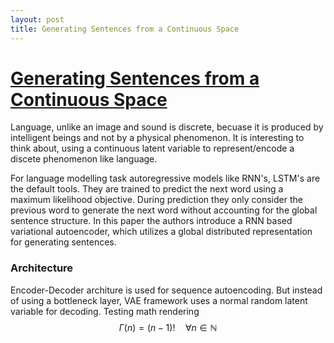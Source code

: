 ```yaml
---
layout: post
title: Generating Sentences from a Continuous Space
---
```

# [Generating Sentences from a Continuous Space](https://arxiv.org/abs/1511.06349)

Language, unlike an image and sound is discrete, becuase it is produced by intelligent beings and not by a physical phenomenon. It is interesting to think about, using a continuous latent variable to represent/encode a discete phenomenon like language.

For language modelling task autoregressive models like RNN's, LSTM's are the default tools. They are trained to predict the next word using a maximum likelihood objective. During prediction they only consider the previous word to generate the next word without accounting for the global sentence structure. In this paper the authors introduce a RNN based variational autoencoder, which utilizes a global distributed representation for generating sentences.


### Architecture
Encoder-Decoder architure is used for sequence autoencoding. But instead of using a bottleneck layer, VAE framework uses a normal random latent variable for decoding. 
Testing math rendering
$$
\Gamma(n) = (n-1)!\quad\forall
n\in\mathbb N
$$

<!--stackedit_data:
eyJoaXN0b3J5IjpbNTQ1MjE3OTYsLTM4NTg4OTExNF19
-->